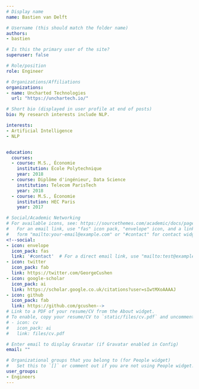 ```yaml
---
# Display name
name: Bastien van Delft

# Username (this should match the folder name)
authors:
- bastien

# Is this the primary user of the site?
superuser: false

# Role/position
role: Engineer

# Organizations/Affiliations
organizations:
- name: Uncharted Technologies
  url: "https://unchartech.io/"

# Short bio (displayed in user profile at end of posts)
bio: My research interests include NLP.

interests:
- Artificial Intelligence
- NLP


education:
  courses:
  - course: M.S., Économie
    institution: École Polytechnique
    year: 2018
  - course: Diplôme d'ingénieur, Data Science
    institution: Telecom ParisTech
    year: 2018
  - course: M.S., Économie
    institution: HEC Paris
    year: 2017

# Social/Academic Networking
# For available icons, see: https://sourcethemes.com/academic/docs/page-builder/#icons
#   For an email link, use "fas" icon pack, "envelope" icon, and a link in the
#   form "mailto:your-email@example.com" or "#contact" for contact widget.
<!--social:
- icon: envelope
  icon_pack: fas
  link: '#contact'  # For a direct email link, use "mailto:test@example.org".
- icon: twitter
  icon_pack: fab
  link: https://twitter.com/GeorgeCushen
- icon: google-scholar
  icon_pack: ai
  link: https://scholar.google.co.uk/citations?user=sIwtMXoAAAAJ
- icon: github
  icon_pack: fab
  link: https://github.com/gcushen-->
# Link to a PDF of your resume/CV from the About widget.
# To enable, copy your resume/CV to `static/files/cv.pdf` and uncomment the lines below.
# - icon: cv
#   icon_pack: ai
#   link: files/cv.pdf

# Enter email to display Gravatar (if Gravatar enabled in Config)
email: ""

# Organizational groups that you belong to (for People widget)
#   Set this to `[]` or comment out if you are not using People widget.
user_groups:
- Engineers
---
```


<!--Nelson Bighetti is a professor of artificial intelligence at the Stanford AI Lab. His research interests include distributed robotics, mobile computing and programmable matter. He leads the Robotic Neurobiology group, which develops self-reconfiguring robots, systems of self-organizing robots, and mobile sensor networks.

Lorem ipsum dolor sit amet, consectetur adipiscing elit. Sed neque elit, tristique placerat feugiat ac, facilisis vitae arcu. Proin eget egestas augue. Praesent ut sem nec arcu pellentesque aliquet. Duis dapibus diam vel metus tempus vulputate.-->
